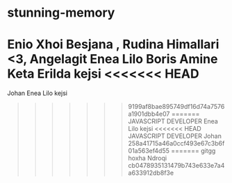 # stunning-memory
Enio
Xhoi
Besjana
, Rudina Himallari <3, 
Angelagit
Enea Lilo
Boris
Amine Keta
Erilda
kejsi
<<<<<<< HEAD
=======
Johan
Enea Lilo
kejsi
>>>>>>> 9199af8bae895749df16d74a7576a1901dbb4e07
=======
JAVASCRIPT DEVELOPER
Enea Lilo
kejsi
<<<<<<< HEAD
JAVASCRIPT DEVELOPER
Johan
>>>>>>> 258a41715a46a0ccf493e67c3b6f01a563ef4d55
=======
gitgg
hoxha
Ndroqi
>>>>>>> cb0478935131479b743e633e7a4a633912db8f3e
